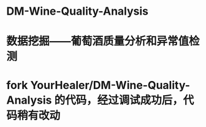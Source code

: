 # DM-Wine-Quality-Analysis
# 数据挖掘——葡萄酒质量分析和异常值检测
# fork  YourHealer/DM-Wine-Quality-Analysis  的代码，经过调试成功后，代码稍有改动
